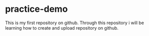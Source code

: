 # practice-demo
This is my first repository on github. Through this repository i will be learning how to create and upload repository on github.
